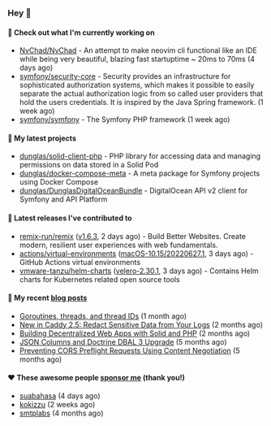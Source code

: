 ### Hey 👋

#### 👷 Check out what I'm currently working on

- [NvChad/NvChad](https://github.com/NvChad/NvChad) - An attempt to make neovim cli functional like an IDE while being very beautiful, blazing fast startuptime ~ 20ms to 70ms (4 days ago)
- [symfony/security-core](https://github.com/symfony/security-core) - Security provides an infrastructure for sophisticated authorization systems, which makes it possible to easily separate the actual authorization logic from so called user providers that hold the users credentials. It is inspired by the Java Spring framework. (1 week ago)
- [symfony/symfony](https://github.com/symfony/symfony) - The Symfony PHP framework (1 week ago)

#### 🌱 My latest projects

- [dunglas/solid-client-php](https://github.com/dunglas/solid-client-php) - PHP library for accessing data and managing permissions on data stored in a Solid Pod
- [dunglas/docker-compose-meta](https://github.com/dunglas/docker-compose-meta) - A meta package for Symfony projects using Docker Compose
- [dunglas/DunglasDigitalOceanBundle](https://github.com/dunglas/DunglasDigitalOceanBundle) - DigitalOcean API v2 client for Symfony and API Platform

#### 🔭 Latest releases I've contributed to

- [remix-run/remix](https://github.com/remix-run/remix) ([v1.6.3](https://github.com/remix-run/remix/releases/tag/v1.6.3), 2 days ago) - Build Better Websites. Create modern, resilient user experiences with web fundamentals.
- [actions/virtual-environments](https://github.com/actions/virtual-environments) ([macOS-10.15/20220627.1](https://github.com/actions/virtual-environments/releases/tag/macOS-10.15%2F20220627.1), 3 days ago) - GitHub Actions virtual environments
- [vmware-tanzu/helm-charts](https://github.com/vmware-tanzu/helm-charts) ([velero-2.30.1](https://github.com/vmware-tanzu/helm-charts/releases/tag/velero-2.30.1), 3 days ago) - Contains Helm charts for Kubernetes related open source tools

#### 📜 My recent [blog posts](https://dunglas.fr)

- [Goroutines, threads, and thread IDs](https://dunglas.fr/2022/05/goroutines-threads-and-thread-ids/) (1 month ago)
- [New in Caddy 2.5: Redact Sensitive Data from Your Logs](https://dunglas.fr/2022/04/caddy-logging-security-improvements/) (2 months ago)
- [Building Decentralized Web Apps with Solid and PHP](https://dunglas.fr/2022/04/building-decentralized-web-apps-with-solid-and-php/) (2 months ago)
- [JSON Columns and Doctrine DBAL 3 Upgrade](https://dunglas.fr/2022/01/json-columns-and-doctrine-dbal-3-upgrade/) (5 months ago)
- [Preventing CORS Preflight Requests Using Content Negotiation](https://dunglas.fr/2022/01/preventing-cors-preflight-requests-using-content-negotiation/) (5 months ago)

#### ❤️ These awesome people [sponsor me](https://github.com/sponsors/dunglas) (thank you!)

- [suabahasa](https://github.com/suabahasa) (4 days ago)
- [kokizzu](https://github.com/kokizzu) (2 weeks ago)
- [smtplabs](https://github.com/smtplabs) (4 months ago)
